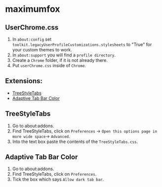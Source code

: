 # maximumfox


## UserChrome.css
1. In `about:config` set `toolkit.legacyUserProfileCustomizations.stylesheets` to "True" for your custom themes to work.
2. In `about:support` you will find a `profile directory`.
3. Create a `Chrome` folder, if it is not already there.
4. Put `userChrome.css` inside of `Chrome`.


## Extensions:
- [TreeStyleTabs](https://addons.mozilla.org/en-US/firefox/addon/tree-style-tab/)
- [Adaptive Tab Bar Color](https://addons.mozilla.org/en-US/firefox/addon/adaptive-tab-bar-colour/)


## TreeStyleTabs
1. Go to about:addons.
2. Find TreeStyleTabs, click on `Preferences` -> `Open this options page in more wide space`-> `Advanced`.
3. Into the text box paste the contents of the `TreeStyleTabs.css`.

## Adaptive Tab Bar Color
1. Go to about:addons.
2. Find TreeStyleTabs, click on `Preferences`.
3. Tick the box which says `Allow dark tab bar`.
